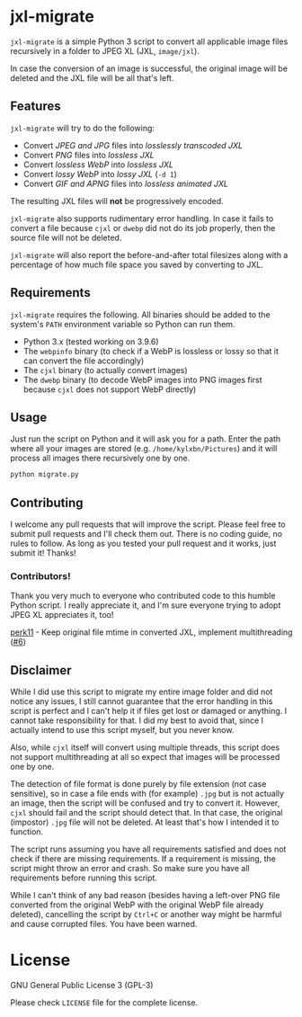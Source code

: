 # jxl-migrate

`jxl-migrate` is a simple Python 3 script to convert all applicable image files recursively in a folder to JPEG XL (JXL, `image/jxl`).

In case the conversion of an image is successful, the original image will be deleted and the JXL file will be all that's left.

## Features

`jxl-migrate` will try to do the following:

* Convert *JPEG and JPG* files into *losslessly transcoded JXL*
* Convert *PNG* files into *lossless JXL*
* Convert *lossless WebP* into *lossless JXL*
* Convert *lossy WebP* into *lossy JXL* (`-d 1`)
* Convert *GIF and APNG* files into *lossless animated JXL*

The resulting JXL files will **not** be progressively encoded.

`jxl-migrate` also supports rudimentary error handling. In case it fails to convert a file because `cjxl` or `dwebp` did not do its job properly, then the source file will not be deleted.

`jxl-migrate` will also report the before-and-after total filesizes along with a percentage of how much file space you saved by converting to JXL.

## Requirements

`jxl-migrate` requires the following. All binaries should be added to the system's `PATH` environment variable so Python can run them.

* Python 3.x (tested working on 3.9.6)
* The `webpinfo` binary (to check if a WebP is lossless or lossy so that it can convert the file accordingly)
* The `cjxl` binary (to actually convert images)
* The `dwebp` binary (to decode WebP images into PNG images first because `cjxl` does not support WebP directly)

## Usage

Just run the script on Python and it will ask you for a path. Enter the path where all your images are stored (e.g. `/home/kylxbn/Pictures`) and it will process all images there recursively one by one.

```sh
python migrate.py
```

## Contributing

I welcome any pull requests that will improve the script. Please feel free to submit pull requests and I'll check them out. There is no coding guide, no rules to follow. As long as you tested your pull request and it works, just submit it! Thanks!

### Contributors!

Thank you very much to everyone who contributed code to this humble Python script. I really appreciate it, and I'm sure everyone trying to adopt JPEG XL appreciates it, too!

[perk11](https://github.com/perk11) - Keep original file mtime in converted JXL, implement multithreading ([#6](https://github.com/kylxbn/jxl-migrate/pull/6))

## Disclaimer

While I did use this script to migrate my entire image folder and did not notice any issues, I still cannot guarantee that the error handling in this script is perfect and I can't help it if files get lost or damaged or anything. I cannot take responsibility for that. I did my best to avoid that, since I actually intend to use this script myself, but you never know.

Also, while `cjxl` itself will convert using multiple threads, this script does not support multithreading at all so expect that images will be processed one by one.

The detection of file format is done purely by file extension (not case sensitive), so in case a file ends with (for example) `.jpg` but is not actually an image, then the script will be confused and try to convert it. However, `cjxl` should fail and the script should detect that. In that case, the original (impostor) `.jpg` file will not be deleted. At least that's how I intended it to function.

The script runs assuming you have all requirements satisfied and does not check if there are missing requirements. If a requirement is missing, the script might throw an error and crash. So make sure you have all requirements before running this script.

While I can't think of any bad reason (besides having a left-over PNG file converted from the original WebP with the original WebP file already deleted), cancelling the script by `Ctrl+C` or another way might be harmful and cause corrupted files. You have been warned.

# License

GNU General Public License 3 (GPL-3)

Please check `LICENSE` file for the complete license.
